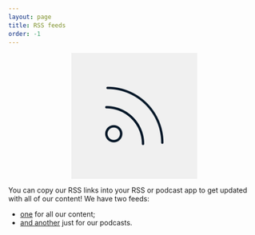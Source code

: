 ```yaml
---
layout: page
title: RSS feeds
order: -1
---
```


<img src="/media/pages/rss.png" style='display:block; margin:auto; width:50%'>

You can copy our RSS links into your RSS or podcast app to get updated with all of our content! We have two feeds: 
- <a href='/feed.xml' target='_blank'>one</a> for all our content;
- <a href='https://feeds.soundcloud.com/users/soundcloud:users:733932160/sounds.rss' target='_blank'>and another</a> just for our podcasts.